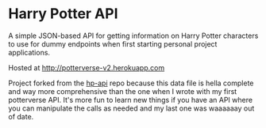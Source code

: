 # Harry Potter API

A simple JSON-based API for getting information on Harry Potter characters to use for dummy endpoints when first starting personal project applications.

Hosted at http://potterverse-v2.herokuapp.com

Project forked from the [hp-api](https://github.com/bethfraser/hp-api) repo because this data file is hella complete and way more comprehensive than the one when I wrote with my first potterverse API. It's more fun to learn new things if you have an API where you can manipulate the calls as needed and my last one was waaaaaay out of date.
